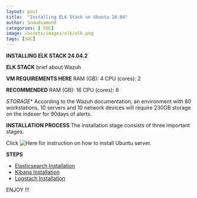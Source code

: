```yaml
---
layout: post
title:  "Installing ELK Stack on Ubuntu 24.04"
author: Snowdiamond
categories: [ SOC]
image: /assets/images/elk/elk.png
tags: [SOC]
---
```

**INSTALLING ELK STACK 24.04.2**

**ELK STACK**
brief about Wazuh

**VM REQUIREMENTS HERE**
RAM (GB): 4
CPU (cores): 2

**RECOMMENDED**
RAM (GB): 16
CPU (cores): 8

*STORAGE**
According to the Wazuh documentation, an environment with 80 workstations, 10 servers and 10 network devices will require 230GB storage on the indexer for 90days of alerts.

**INSTALLATION PROCESS**
The installation stage consists of three important stages.

Click ![Here](https://cybernetsworks.github.io/setting-up-an-ubuntu-server-vm/) for instruction on how to install Ubuntu server.

**STEPS** 
- [Elasticsearch Installation](https://cybernetsworks.github.io/installing-wazuh-indexer/)
- [Kibana Installation](https://cybernetsworks.github.io/installing-wazuh-server/)
- [Logstach Installation](https://cybernetsworks.github.io/installing-wazuh-dashboard/)



ENJOY !!!